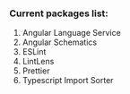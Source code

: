### Current packages list:

1. Angular Language Service
2. Angular Schematics
3. ESLint
4. LintLens
5. Prettier
6. Typescript Import Sorter